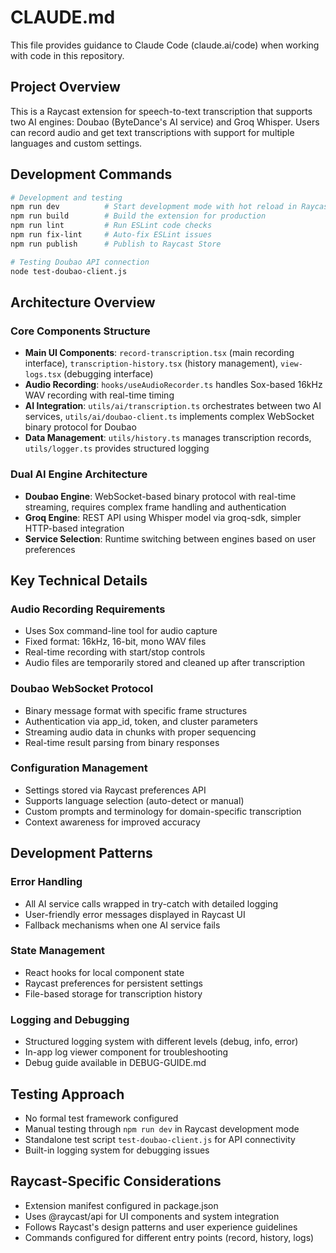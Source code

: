 # CLAUDE.md

This file provides guidance to Claude Code (claude.ai/code) when working with code in this repository.

## Project Overview

This is a Raycast extension for speech-to-text transcription that supports two AI engines: Doubao (ByteDance's AI service) and Groq Whisper. Users can record audio and get text transcriptions with support for multiple languages and custom settings.

## Development Commands

```bash
# Development and testing
npm run dev          # Start development mode with hot reload in Raycast
npm run build        # Build the extension for production
npm run lint         # Run ESLint code checks
npm run fix-lint     # Auto-fix ESLint issues
npm run publish      # Publish to Raycast Store

# Testing Doubao API connection
node test-doubao-client.js
```

## Architecture Overview

### Core Components Structure
- **Main UI Components**: `record-transcription.tsx` (main recording interface), `transcription-history.tsx` (history management), `view-logs.tsx` (debugging interface)
- **Audio Recording**: `hooks/useAudioRecorder.ts` handles Sox-based 16kHz WAV recording with real-time timing
- **AI Integration**: `utils/ai/transcription.ts` orchestrates between two AI services, `utils/ai/doubao-client.ts` implements complex WebSocket binary protocol for Doubao
- **Data Management**: `utils/history.ts` manages transcription records, `utils/logger.ts` provides structured logging

### Dual AI Engine Architecture
- **Doubao Engine**: WebSocket-based binary protocol with real-time streaming, requires complex frame handling and authentication
- **Groq Engine**: REST API using Whisper model via groq-sdk, simpler HTTP-based integration
- **Service Selection**: Runtime switching between engines based on user preferences

## Key Technical Details

### Audio Recording Requirements
- Uses Sox command-line tool for audio capture
- Fixed format: 16kHz, 16-bit, mono WAV files
- Real-time recording with start/stop controls
- Audio files are temporarily stored and cleaned up after transcription

### Doubao WebSocket Protocol
- Binary message format with specific frame structures
- Authentication via app_id, token, and cluster parameters  
- Streaming audio data in chunks with proper sequencing
- Real-time result parsing from binary responses

### Configuration Management
- Settings stored via Raycast preferences API
- Supports language selection (auto-detect or manual)
- Custom prompts and terminology for domain-specific transcription
- Context awareness for improved accuracy

## Development Patterns

### Error Handling
- All AI service calls wrapped in try-catch with detailed logging
- User-friendly error messages displayed in Raycast UI
- Fallback mechanisms when one AI service fails

### State Management
- React hooks for local component state
- Raycast preferences for persistent settings
- File-based storage for transcription history

### Logging and Debugging
- Structured logging system with different levels (debug, info, error)
- In-app log viewer component for troubleshooting
- Debug guide available in DEBUG-GUIDE.md

## Testing Approach

- No formal test framework configured
- Manual testing through `npm run dev` in Raycast development mode
- Standalone test script `test-doubao-client.js` for API connectivity
- Built-in logging system for debugging issues

## Raycast-Specific Considerations

- Extension manifest configured in package.json
- Uses @raycast/api for UI components and system integration
- Follows Raycast's design patterns and user experience guidelines
- Commands configured for different entry points (record, history, logs)